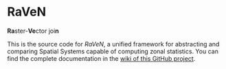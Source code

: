 # RaVeN

**Ra**ster-**Ve**ctor joi**n**


This is the source code for *RaVeN*, a unified framework for abstracting and comparing Spatial Systems capable of computing zonal statistics. You can find the complete documentation in the [wiki of this GitHub project](https://github.com/polydbms/RaVeN/wiki).
